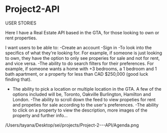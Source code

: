# Project2-API
USER STORIES

Here I have a Real Estate API based in the GTA, for those looking to own or rent properties.

 I want users to be able to:
 -Create an account
 -Sign in
 -To look into the specifics of what they're looking for. For example, if someone is just looking to own, they have the option to only see properies for sale and not for rent, and vice versa.
 -The ability to do search filters for their preferences. For example, if someone wants a home with +3 bedrooms, a 1 bedroom and 1 bath apartment, or a property for less than CAD $250,000 (good luck finding that).
 - The ability to pick a location or multiple location in the GTA. A few of the options included will be, Toronto, Oakville Burlington, Hamilton and London.
 -The ability to scroll down the feed to view propeties for rent and propeties for sale according to the user's preferences.
 -The ability to click on a property to view the description, more images of the property and further info...

 /Users/tayana/Desktop/sei/projects/Project-2---API/Agenda.png